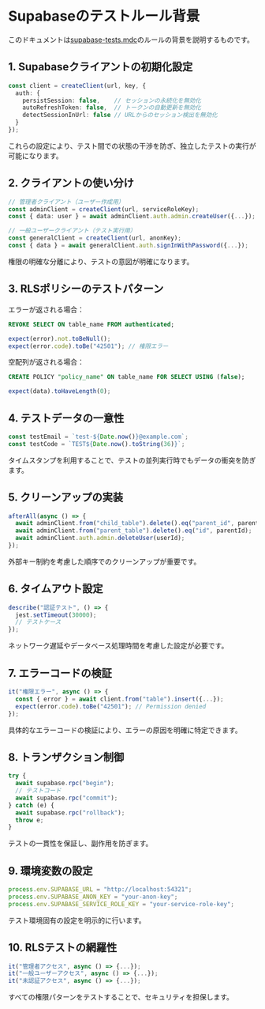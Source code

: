 # Supabaseのテストルール背景

このドキュメントは[supabase-tests.mdc](./../rules/supabase-tests.mdc)のルールの背景を説明するものです。

## 1. Supabaseクライアントの初期化設定
```typescript
const client = createClient(url, key, {
  auth: {
    persistSession: false,    // セッションの永続化を無効化
    autoRefreshToken: false,  // トークンの自動更新を無効化
    detectSessionInUrl: false // URLからのセッション検出を無効化
  }
});
```
これらの設定により、テスト間での状態の干渉を防ぎ、独立したテストの実行が可能になります。

## 2. クライアントの使い分け
```typescript
// 管理者クライアント（ユーザー作成用）
const adminClient = createClient(url, serviceRoleKey);
const { data: user } = await adminClient.auth.admin.createUser({...});

// 一般ユーザークライアント（テスト実行用）
const generalClient = createClient(url, anonKey);
const { data } = await generalClient.auth.signInWithPassword({...});
```
権限の明確な分離により、テストの意図が明確になります。

## 3. RLSポリシーのテストパターン
エラーが返される場合：
```sql
REVOKE SELECT ON table_name FROM authenticated;
```
```typescript
expect(error).not.toBeNull();
expect(error.code).toBe("42501"); // 権限エラー
```

空配列が返される場合：
```sql
CREATE POLICY "policy_name" ON table_name FOR SELECT USING (false);
```
```typescript
expect(data).toHaveLength(0);
```

## 4. テストデータの一意性
```typescript
const testEmail = `test-${Date.now()}@example.com`;
const testCode = `TEST${Date.now().toString(36)}`;
```
タイムスタンプを利用することで、テストの並列実行時でもデータの衝突を防ぎます。

## 5. クリーンアップの実装
```typescript
afterAll(async () => {
  await adminClient.from("child_table").delete().eq("parent_id", parentId);
  await adminClient.from("parent_table").delete().eq("id", parentId);
  await adminClient.auth.admin.deleteUser(userId);
});
```
外部キー制約を考慮した順序でのクリーンアップが重要です。

## 6. タイムアウト設定
```typescript
describe("認証テスト", () => {
  jest.setTimeout(30000);
  // テストケース
});
```
ネットワーク遅延やデータベース処理時間を考慮した設定が必要です。

## 7. エラーコードの検証
```typescript
it("権限エラー", async () => {
  const { error } = await client.from("table").insert({...});
  expect(error.code).toBe("42501"); // Permission denied
});
```
具体的なエラーコードの検証により、エラーの原因を明確に特定できます。

## 8. トランザクション制御
```typescript
try {
  await supabase.rpc("begin");
  // テストコード
  await supabase.rpc("commit");
} catch (e) {
  await supabase.rpc("rollback");
  throw e;
}
```
テストの一貫性を保証し、副作用を防ぎます。

## 9. 環境変数の設定
```typescript
process.env.SUPABASE_URL = "http://localhost:54321";
process.env.SUPABASE_ANON_KEY = "your-anon-key";
process.env.SUPABASE_SERVICE_ROLE_KEY = "your-service-role-key";
```
テスト環境固有の設定を明示的に行います。

## 10. RLSテストの網羅性
```typescript
it("管理者アクセス", async () => {...});
it("一般ユーザーアクセス", async () => {...});
it("未認証アクセス", async () => {...});
```
すべての権限パターンをテストすることで、セキュリティを担保します。 
